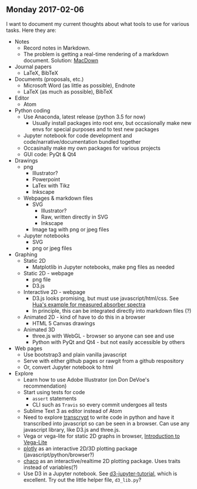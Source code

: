 ## Monday 2017-02-06

I want to document my current thoughts about what tools to use for various tasks. Here they are:

- Notes
    - Record notes in Markdown. 
    - The problem is getting a real-time rendering of a markdown document. Solution: [MacDown](https://macdown.uranusjr.com)
- Journal papers
    - LaTeX, BibTeX
- Documents (proposals, etc.)
    - Microsoft Word (as little as possible), Endnote
    - LaTeX (as much as possible), BibTeX
- Editor
    - Atom
- Python coding
    - Use Anaconda, latest release (python 3.5 for now)
        - Usually install packages into root env, but occasionally make new envs for special purposes and to test new packages
    - Jupyter notebook for code development and code/narrative/documentation bundled together
    - Occasinally make my own packages for various projects
    - GUI code: PyQt & Qt4
- Drawings
    - png
        - Illustrator?
        - Powerpoint
        - LaTex with Tikz
        - Inkscape
    - Webpages & markdown files
        - SVG
            - Illustrator?
            - Raw, written directly in SVG
            - Inkscape
        - Image tag with png or jpeg files
    - Jupyter notebooks
        - SVG
        - png or jpeg files
- Graphing
    - Static 2D
        - Matplotlib in Jupyter notebooks, make png files as needed
    - Static 2D - webpage
        - png file
        - D3.js
    - Interactive 2D - webpage
        - D3.js looks promising, but must use javascript/html/css. See [Hua's example for measured absorber spectra](https://nanomicro.byu.edu:3456/maingroup/12839)
        - In principle, this can be integrated directly into markdown files (?)
    - Animated 2D - kind of have to do this in a browser
        - HTML 5 Canvas drawings
    - Animated 3D
        - three.js with WebGL - browser so anyone can see and use
        - Python with PyQt and Qt4 - but not easily accessible by others
- Web pages
    - Use bootstrap3 and plain vanilla javascript
    - Serve with either github pages or rawgit from a github respository
    - Or, convert Jupyter notebook to html
- Explore
    - Learn how to use Adobe Illustrator (on Don DeVoe's recommendation)
    - Start using tests for code
        - `assert` statements
        - CLI such as `Travis` so every commit undergoes all tests
    - Sublime Text 3 as editor instead of Atom
    - Need to explore [transcrypt](http://www.transcrypt.org) to write code in python and have it transcribed into javascript so can be seen in a browser. Can use any javascript library, like D3.js and three.js.
    - Vega or vega-lite for static 2D graphs in browser, [Introduction to Vega-Lite](https://vega.github.io/vega-lite/tutorials/getting_started.html)
    - [plotly](http://moderndata.plot.ly/15-python-and-r-charts-with-interactive-controls-buttons-dropdowns-and-sliders/) as an interactive 2D/3D plotting package (javascript/python/browser?)
    - [chaco](http://docs.enthought.com/chaco/) as an interactive/realtime 2D plotting package. Uses traits instead of variables(?)
    - Use D3 in a Jupyter notebook. See [d3-jupyter-tutorial](https://github.com/stitchfix/d3-jupyter-tutorial), which is excellent. Try out the little helper file, `d3_lib.py`?